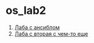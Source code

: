 # os_lab2

1. [Лаба с ансиблом](https://github.com/mariosmolov/os_lab2/tree/main/lab1)
1. [Лаба с вторая с чем-то еще](https://github.com/mariosmolov/os_lab2/tree/main/lab2)
